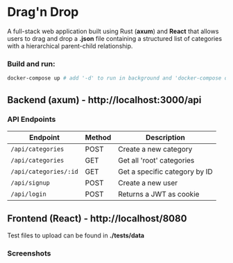 # Drag'n Drop
A full-stack web application built using Rust (**axum**) and **React** that allows users to drag and drop a **.json** file containing a structured list of categories with a hierarchical parent-child relationship.

### Build and run:
```bash
docker-compose up # add '-d' to run in background and 'docker-compose down' to stop
```

## Backend (axum) - http://localhost:3000/api
### API Endpoints

| Endpoint                  | Method | Description                           |
|---------------------------|--------|---------------------------------------|
| `/api/categories`         | POST   | Create a new category                 |
| `/api/categories`         | GET    | Get all 'root' categories             |
| `/api/categories/:id`     | GET    | Get a specific category by ID         |
| `/api/signup`             | POST   | Create a new user                     |
| `/api/login`              | POST   | Returns a JWT as cookie               |


## Frontend (React) - http://localhost/8080
Test files to upload can be found in **./tests/data**

### Screenshots
